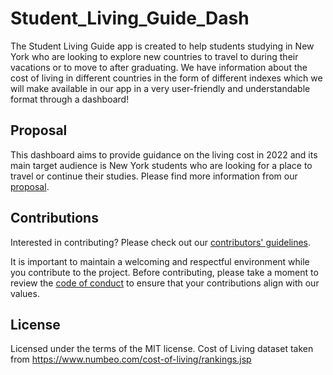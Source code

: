 # Student_Living_Guide_Dash

The Student Living Guide app is created to help students studying in New York who are looking to explore new countries to travel to during their vacations or to move to after graduating. We have information about the cost of living in different countries in the form of different indexes which we will make available in our app in a very user-friendly and understandable format through a dashboard!

## Proposal

This dashboard aims to provide guidance on the living cost in 2022 and its main target audience is New York students who are looking for a place to travel or continue their studies. Please find more information from our [proposal](https://github.com/UBC-MDS/Student_Living_Guide/blob/main/reports/proposal.md).

## Contributions

Interested in contributing? Please check out our [contributors' guidelines](CONTRIBUTING.md).

It is important to maintain a welcoming and respectful environment while you contribute to the project. Before contributing, please take a moment to review the [code of conduct](CODE_OF_CONDUCT.md) to ensure that your contributions align with our values.

## License

Licensed under the terms of the MIT license.
Cost of Living dataset taken from https://www.numbeo.com/cost-of-living/rankings.jsp
